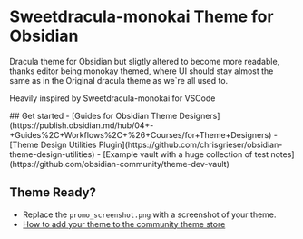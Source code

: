 <h1> Sweetdracula-monokai Theme for Obsidian </h1>

 <p> Dracula theme for Obsidian but sligtly altered to become more readable,  thanks editor being monokay themed, where UI should stay almost the same as in the Original dracula theme as we`re all used to.</p>
<p>Heavily inspired by Sweetdracula-monokai for VSCode
 </p>
## Get started
- [Guides for Obsidian Theme Designers](https://publish.obsidian.md/hub/04+-+Guides%2C+Workflows%2C+%26+Courses/for+Theme+Designers)
- [Theme Design Utilities Plugin](https://github.com/chrisgrieser/obsidian-theme-design-utilities)
- [Example vault with a huge collection of test notes](https://github.com/obsidian-community/theme-dev-vault)

## Theme Ready?
- Replace the `promo_screenshot.png` with a screenshot of your theme.
- [How to add your theme to the community theme store](https://publish.obsidian.md/hub/04+-+Guides%2C+Workflows%2C+%26+Courses/Guides/How+to+add+your+theme+to+the+community+theme+store)
